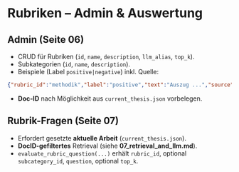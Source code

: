 # Rubriken – Admin & Auswertung

## Admin (Seite 06)
- CRUD für Rubriken (`id`, `name`, `description`, `llm_alias`, `top_k`).
- Subkategorien (`id`, `name`, `description`).
- Beispiele (Label `positive|negative`) inkl. Quelle:
```json
{"rubric_id":"methodik","label":"positive","text":"Auszug ...","source":{"doc_id":"<docid>","chunk_id":"c-00042"}}
```
- **Doc-ID** nach Möglichkeit aus `current_thesis.json` vorbelegen.

## Rubrik-Fragen (Seite 07)
- Erfordert gesetzte **aktuelle Arbeit** (`current_thesis.json`).
- **DocID-gefiltertes** Retrieval (siehe **07_retrieval_and_llm.md**).
- `evaluate_rubric_question(...)` erhält `rubric_id`, optional `subcategory_id`, `question`, optional `top_k`.
